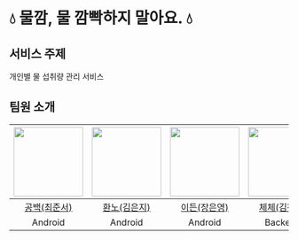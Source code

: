 # 💧 물깜, 물 깜빡하지 말아요. 💧

## 서비스 주제

개인별 물 섭취량 관리 서비스

## 팀원 소개

|<img src="https://github.com/junseo511.png" width="125" />|<img src="https://github.com/hwannow.png" width="125" />|<img src="https://github.com/devfeijoa.png" width="125" />|<img src="https://github.com/CheChe903.png" width="125" />|<img src="https://github.com/2Jin1031.png" width="125" />|<img src="https://github.com/minSsan.png" width="125" />|<img src="https://github.com/Jin409.png" width="125" />|
|:---------:|:---------:|:---------:|:---------:|:---------:|:---------:|:---------:|
|[공백(최준서)](https://github.com/junseo511)|[환노(김은지)](https://github.com/hwannow)|[이든(장은영)](https://github.com/devfeijoa)|[체체(김진영)](https://github.com/CheChe903)|[칼리(이 진)](https://github.com/2Jin1031)|[밍곰(박민선)](https://github.com/minSsan)|[히로(진승희)](https://github.com/Jin409)|
|Android|Android|Android|Backend|Backend|Backend|Backend|

